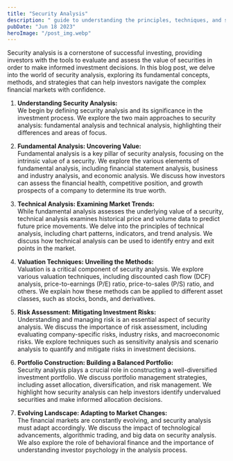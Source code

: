 ```yaml
---
title: "Security Analysis"
description: " guide to understanding the principles, techniques, and strategies that empower investors to make informed decisions and navigate the complexities of the financial markets with confidence..."
pubDate: "Jun 18 2023"
heroImage: "/post_img.webp"
---
```

Security analysis is a cornerstone of successful investing, providing investors with the tools to evaluate and assess the value of securities in order to make informed investment decisions. In this blog post, we delve into the world of security analysis, exploring its fundamental concepts, methods, and strategies that can help investors navigate the complex financial markets with confidence.

1. **Understanding Security Analysis:**  
We begin by defining security analysis and its significance in the investment process. We explore the two main approaches to security analysis: fundamental analysis and technical analysis, highlighting their differences and areas of focus.

2. **Fundamental Analysis: Uncovering Value:**  
Fundamental analysis is a key pillar of security analysis, focusing on the intrinsic value of a security. We explore the various elements of fundamental analysis, including financial statement analysis, business and industry analysis, and economic analysis. We discuss how investors can assess the financial health, competitive position, and growth prospects of a company to determine its true worth.

3. **Technical Analysis: Examining Market Trends:**  
While fundamental analysis assesses the underlying value of a security, technical analysis examines historical price and volume data to predict future price movements. We delve into the principles of technical analysis, including chart patterns, indicators, and trend analysis. We discuss how technical analysis can be used to identify entry and exit points in the market.

4. **Valuation Techniques: Unveiling the Methods:**  
Valuation is a critical component of security analysis. We explore various valuation techniques, including discounted cash flow (DCF) analysis, price-to-earnings (P/E) ratio, price-to-sales (P/S) ratio, and others. We explain how these methods can be applied to different asset classes, such as stocks, bonds, and derivatives.

5. **Risk Assessment: Mitigating Investment Risks:**  
Understanding and managing risk is an essential aspect of security analysis. We discuss the importance of risk assessment, including evaluating company-specific risks, industry risks, and macroeconomic risks. We explore techniques such as sensitivity analysis and scenario analysis to quantify and mitigate risks in investment decisions.

6. **Portfolio Construction: Building a Balanced Portfolio:**  
Security analysis plays a crucial role in constructing a well-diversified investment portfolio. We discuss portfolio management strategies, including asset allocation, diversification, and risk management. We highlight how security analysis can help investors identify undervalued securities and make informed allocation decisions.

7. **Evolving Landscape: Adapting to Market Changes:**  
The financial markets are constantly evolving, and security analysis must adapt accordingly. We discuss the impact of technological advancements, algorithmic trading, and big data on security analysis. We also explore the role of behavioral finance and the importance of understanding investor psychology in the analysis process.